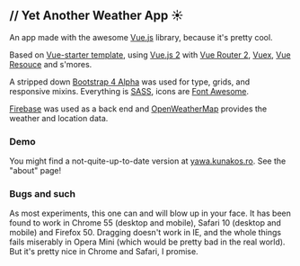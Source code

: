 ## // Yet Another Weather App :sunny:

An app made with the awesome [Vue.js](https://github.com/vuejs/vue) library, because it's pretty cool.

Based on [Vue-starter template](http://vue-starter.testi.in/), using [Vue.js 2](https://github.com/vuejs/vue) with [Vue Router 2](https://github.com/vuejs/vue-router), [Vuex](https://github.com/vuejs/vuex), [Vue Resouce](https://github.com/vuejs/vue-resource) and s'mores.

A stripped down [Bootstrap 4 Alpha](http://v4-alpha.getbootstrap.com/) was used for type, grids, and responsive mixins. Everything is [SASS](http://sass-lang.com/), icons are [Font Awesome](http://fontawesome.io/).

[Firebase](http://firebase.google.com/) was used as a back end and [OpenWeatherMap](http://openweathermap.org/) provides the weather and location data.

### Demo
You might find a not-quite-up-to-date version at [yawa.kunakos.ro](http://yawa.kunakos.ro). See the "about" page!

### Bugs and such
As most experiments, this one can and will blow up in your face. It has been found to work in Chrome 55 (desktop and mobile), Safari 10 (desktop and mobile) and Firefox 50. Dragging doesn't work in IE, and the whole things fails miserably in Opera Mini (which would be pretty bad in the real world). But it's pretty nice in Chrome and Safari, I promise.
